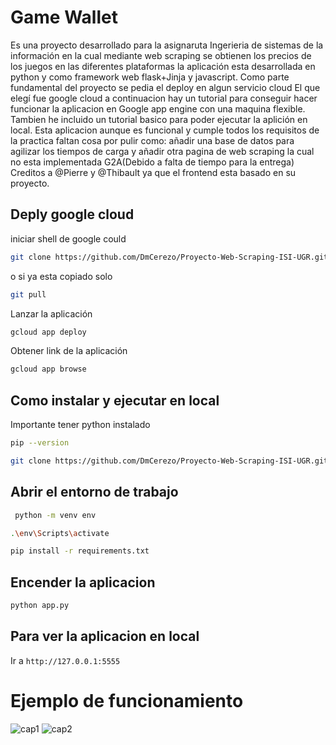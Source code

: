 # Game Wallet 
Es una proyecto desarrollado para la asignaruta Ingerieria de sistemas de la información en la cual mediante web scraping se obtienen los precios de los juegos en las diferentes plataformas la aplicación esta desarrollada en python y como framework web flask+Jinja y javascript.
Como parte fundamental del proyecto se pedia el deploy en algun servicio cloud El que elegí fue google cloud a continuacion hay un tutorial para conseguir hacer funcionar la aplicacion en Google app engine con una maquina flexible. Tambien he incluido un tutorial basico para poder ejecutar la aplición en local.
Esta aplicacion aunque es funcional y cumple todos los requisitos de la practica faltan cosa por pulir como: añadir una base de datos para agilizar los tiempos de carga y añadir otra pagina de web scraping la cual no esta implementada G2A(Debido a falta de tiempo para la entrega)
Creditos a @Pierre y @Thibault ya que el frontend esta basado en su proyecto.
## Deply google cloud
iniciar shell de google could
```bash
git clone https://github.com/DmCerezo/Proyecto-Web-Scraping-ISI-UGR.git
```

o si ya esta copiado solo
```bash
git pull
```

Lanzar la aplicación
```bash
gcloud app deploy
```

Obtener link de la aplicación
```bash
gcloud app browse
```

## Como instalar y ejecutar en local

Importante tener python instalado

```bash
pip --version
```




```bash
git clone https://github.com/DmCerezo/Proyecto-Web-Scraping-ISI-UGR.git
```
## Abrir el entorno de trabajo
```bash
 python -m venv env  
```
```bash
.\env\Scripts\activate 
```
```bash
pip install -r requirements.txt
```

## Encender la aplicacion

```bash
python app.py
```

## Para ver la aplicacion en local
Ir a `http://127.0.0.1:5555`

# Ejemplo de funcionamiento
![cap1](https://github.com/DmCerezo/Proyecto-Web-Scraping-ISI-UGR/assets/127233730/3c0acf63-158e-4351-978d-75fcc24be7c2)
![cap2](https://github.com/DmCerezo/Proyecto-Web-Scraping-ISI-UGR/assets/127233730/ed85e6bf-bbcd-4a9a-9cb8-cc7adc83a415)
